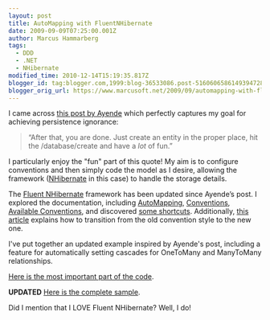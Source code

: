 ```yaml
---
layout: post
title: AutoMapping with FluentNHibernate
date: 2009-09-09T07:25:00.001Z
author: Marcus Hammarberg
tags:
  - DDD
  - .NET
  - NHibernate
modified_time: 2010-12-14T15:19:35.817Z
blogger_id: tag:blogger.com,1999:blog-36533086.post-5160606586149394728
blogger_orig_url: https://www.marcusoft.net/2009/09/automapping-with-fluentnhibernate.html
---
```


I came across [this post by Ayende](http://ayende.com/Blog/archive/2008/12/11/fluent-nhibernate.aspx) which perfectly captures my goal for achieving persistence ignorance:

> “After that, you are done. Just create an entity in the proper place, hit the /database/create and have a *lot* of fun.”

I particularly enjoy the "fun" part of this quote! My aim is to configure conventions and then simply code the model as I desire, allowing the framework ([NHibernate](https://www.hibernate.org/343.html) in this case) to handle the storage details.

The [Fluent NHibernate](http://fluentnhibernate.org/) framework has been updated since Ayende’s post. I explored the documentation, including [AutoMapping](http://wiki.fluentnhibernate.org/Auto_mapping), [Conventions](http://wiki.fluentnhibernate.org/Conventions), [Available Conventions](http://wiki.fluentnhibernate.org/Available_conventions), and discovered [some shortcuts](http://wiki.fluentnhibernate.org/Convention_shortcut). Additionally, [this article](http://wiki.fluentnhibernate.org/show/ConvertingToNewStyleConventions) explains how to transition from the old convention style to the new one.

I've put together an updated example inspired by Ayende's post, including a feature for automatically setting cascades for OneToMany and ManyToMany relationships.

[Here is the most important part of the code](http://pastie.org/610731).

**UPDATED** [Here is the complete sample](http://dl.getdropbox.com/u/2408484/Marcusoft.FluentAutomapper.zip).

Did I mention that I LOVE Fluent NHibernate? Well, I do!
